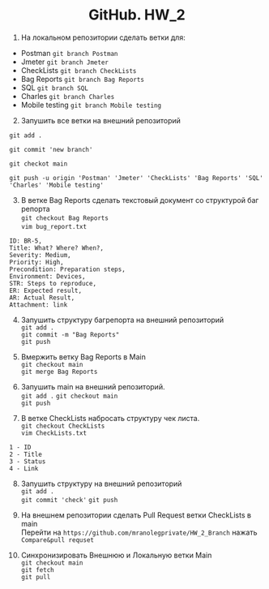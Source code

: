 <div align="center">

# GitHub. HW_2

</div>
  
1. На локальном репозитории сделать ветки для:  
- Postman `git branch Postman`
- Jmeter `git branch Jmeter`
- CheckLists `git branch CheckLists`
- Bag Reports `git branch Bag Reports`
- SQL `git branch SQL`
- Charles `git branch Charles`
- Mobile testing `git branch Mobile testing`

2. Запушить все ветки на внешний репозиторий  

`git add .`  

`git commit 'new branch'`  

`git checkot main`  

`git push -u origin 'Postman' 'Jmeter' 'CheckLists' 'Bag Reports' 'SQL' 'Charles' 'Mobile testing'`  

3. В ветке Bag Reports сделать текстовый документ со структурой баг репорта  
`git checkout Bag Reports`  
`vim bug_report.txt`  
```
ID: BR-5,
Title: What? Where? When?,
Severity: Medium,
Priority: High,
Precondition: Preparation steps,
Environment: Devices,
STR: Steps to reproduce,
ER: Expected result,
AR: Actual Result,
Attachment: link
```

4. Запушить структуру багрепорта на внешний репозиторий  
`git add .`  
`git commit -m "Bag Reports"`  
`git push`  

5. Вмержить ветку Bag Reports в Main  
`git checkout main`  
`git merge Bag Reports`

6. Запушить main на внешний репозиторий.  
`git add .`
`git checkout main`  
`git push`

7. В ветке CheckLists набросать структуру чек листа.  
`git checkout CheckLists`  
`vim CheckLists.txt`  
```
1 - ID
2 - Title
3 - Status
4 - Link
```

8. Запушить структуру на внешний репозиторий  
`git add .`  
`git commit 'check'` 
`git push`  

9. На внешнем репозитории сделать Pull Request ветки CheckLists в main  
Перейти на `https://github.com/mranolegprivate/HW_2_Branch` нажать `Compare&pull requset`

10. Синхронизировать Внешнюю и Локальную ветки Main  
`git checkout main`  
`git fetch`  
`git pull`
